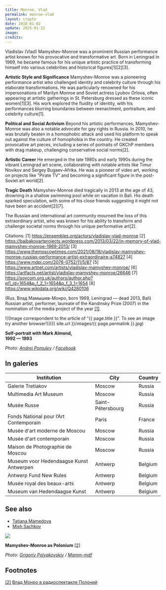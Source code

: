 ```yaml
---
title: Monroe, Vlad
permalink: monroe-vlad
layout: crypto
date: 2018-01-02
update: 2025-01-22
image:
credits:
---
```


Vladislav (Vlad) Mamyshev-Monroe was a prominent Russian performance artist known for his provocative and transformative art. Born in Leningrad in 1969, he became famous for his unique artistic practice of transforming himself into various celebrities and historical figures[1][2][3].

**Artistic Style and Significance**
Mamyshev-Monroe was a pioneering performance artist who challenged identity and celebrity culture through his elaborate transformations. He was particularly renowned for his impersonations of Marilyn Monroe and Soviet actress Lyubov Orlova, often appearing at artistic gatherings in St. Petersburg dressed as these iconic women[1][3]. His work explored the fluidity of identity, with his performances blurring boundaries between reenactment, portraiture, and celebrity culture[1].

**Political and Social Activism**
Beyond his artistic performances, Mamyshev-Monroe was also a notable advocate for gay rights in Russia. In 2010, he was brutally beaten in a homophobic attack and used his platform to speak out against the culture of homophobia in the country. He created provocative art pieces, including a series of portraits of GKChP members with drag makeup, challenging conservative social norms[2].

**Artistic Career**
He emerged in the late 1980s and early 1990s during the vibrant Leningrad art scene, collaborating with notable artists like Timur Novikov and Sergey Bugaev-Afrika. He was a pioneer of video art, working on projects like "Pirate TV" and becoming a significant figure in the post-Soviet art world[2].

**Tragic Death**
Mamyshev-Monroe died tragically in 2013 at the age of 43, drowning in a shallow swimming pool while on vacation in Bali. His death sparked speculation, with some of his close friends suggesting it might not have been an accident[2][7].

The Russian and international art community mourned the loss of this extraordinary artist, who was known for his ability to transform and challenge societal norms through his unique performative art[2].

Citations:
[1] https://ensembles.org/actors/vladislav-vlad-monroe
[2] https://baibakovartprojects.wordpress.com/2013/03/22/in-memory-of-vlad-mamyshev-monroe-1969-2013/
[3] https://www.themoscowtimes.com/2021/08/18/vladislav-mamyshev-monroe-russias-performance-artist-extraordinaire-a74827
[4] https://www.mdpi.com/2076-0752/11/5/87
[5] https://www.artnet.com/artists/vladislav-mamyshev-monroe/
[6] https://artfacts.net/artist/vladislav-mamyshev-monroe/26646
[7] https://sovcom.org.uk/authors/author.php?pl1_id=1654&p_f_2_1=1654&p_f_3_1=1654
[8] https://www.wikidata.org/wiki/Q4280106

(Rus. Влад Мамышев-Монро, born 1969, Leningrad — dead 2013, Bali) Russian artist, performer, laureate of the Kandinsky Prize (2007) in the nomination of the media project of the year <span id="a1">[\[1\]](#f1)</span>.


![(Image correspondent to the article of “{{ page.title }}”. To see an image try another browser!)]({{ site.url }}/images/{{ page.permalink }}.jpg)

**Self-portrait with Mark Almond, <br>1992 — 1993**

*Photo: [Andrei Pomulev](pomulev-andrei) / [Facebook](https://www.facebook.com/photo.php?fbid=1657445534347751&set=a.102145249877795.3311.100002469602366&type=3&theater)*

## In galeries

| Institution                                     | City                | Country       |
|-------------------------------------------------|---------------------|---------------|
| Galerie Tretiakov                               | Moscow              | Russia        |
| Multimedia Art Museum                           | Moscow              | Russia        |
| Musée Russe                                      | Saint-Pétersbourg    | Russia        |
| Fonds National pour l’Art Contemporain          | Paris               | France        |
| Musée d'art moderne de Moscou                   | Moscow              | Russia        |
| Musée d'art contemporain                        | Moscow              | Russia        |
| Maison de Photographie de Moscou                | Moscow              | Russia        |
| Museum voor Hedendaagse Kunst Antwerpen         | Antwerp             | Belgium       |
| Antwerp Fund New Rules                          | Antwerp             | Belgium       |
| Musée royal des beaux-arts                      | Antwerp             | Belgium       |
| Museum van Hedendaagse Kunst                    | Antwerp             | Belgium       |

## See also

+ [Tatiana Mamedova](mamedova-tatiana)
+ [Mish Sachkov](sachkov-mish)

![](/images/{{page.permalink}}-3.jpg)

**Mamyshev-Monroe as Polonium** <span id="a2">[\[2\]](#f2)</span>

*Photo: [Grigoriy Polyakovskiy](index) / [Mamm-mdf](index)*

## Footnotes

[[2]](#a2) <span id="f2"></span> [Влад Монро в радиоспектакле Полоний](https://www.youtube.com/watch?v=e8ohN3fR9tk)
